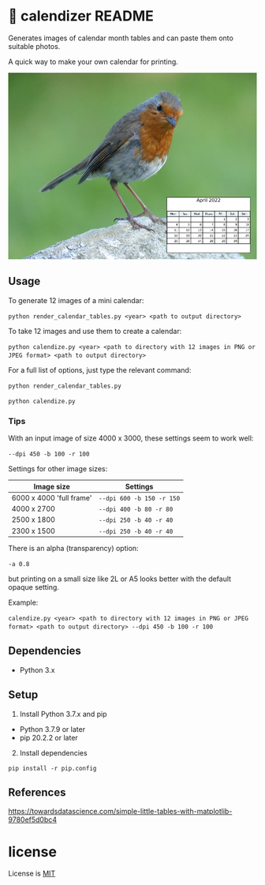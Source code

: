 # :calendar: calendizer README

Generates images of calendar month tables and can paste them onto suitable photos.

A quick way to make your own calendar for printing.

![Robin in April](exampleImages/2022-04-April--P1180988-robin.small.jpg "A robin in April")

## Usage

To generate 12 images of a mini calendar:

`python render_calendar_tables.py <year> <path to output directory>`

To take 12 images and use them to create a calendar:

`python calendize.py <year> <path to directory with 12 images in PNG or JPEG format> <path to output directory>`

For a full list of options, just type the relevant command:

`python render_calendar_tables.py`

`python calendize.py`

### Tips

With an input image of size 4000 x 3000, these settings seem to work well:

`--dpi 450 -b 100 -r 100`

Settings for other image sizes:

| Image size               | Settings                  |
| ------------------------ | ------------------------- |
| 6000 x 4000 'full frame' | `--dpi 600 -b 150 -r 150` |
| 4000 x 2700              | `--dpi 400 -b 80 -r 80`   |
| 2500 x 1800              | `--dpi 250 -b 40 -r 40`   |
| 2300 x 1500              | `--dpi 250 -b 40 -r 40 `  |

There is an alpha (transparency) option:

`-a 0.8`

but printing on a small size like 2L or A5 looks better with the default opaque setting.

Example:

`calendize.py <year> <path to directory with 12 images in PNG or JPEG format> <path to output directory> --dpi 450 -b 100 -r 100`

## Dependencies

- Python 3.x

## Setup

1. Install Python 3.7.x and pip

- Python 3.7.9 or later
- pip 20.2.2 or later

2. Install dependencies

```
pip install -r pip.config
```

## References

https://towardsdatascience.com/simple-little-tables-with-matplotlib-9780ef5d0bc4

# license

License is [MIT](./LICENSE)
